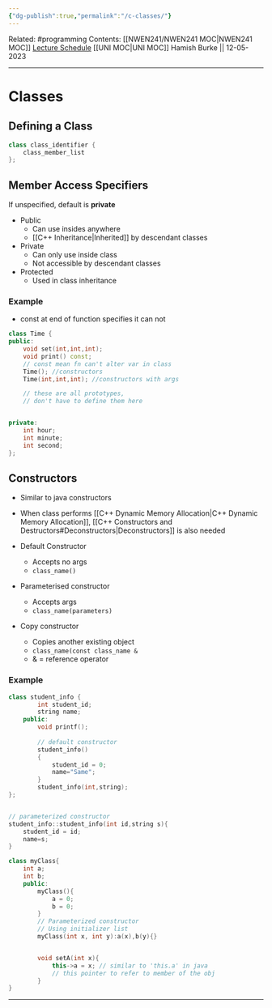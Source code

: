 ```yaml
---
{"dg-publish":true,"permalink":"/c-classes/"}
---
```


Related: #programming 
Contents: [[NWEN241/NWEN241 MOC\|NWEN241 MOC]]
[Lecture Schedule](https://ecs.wgtn.ac.nz/Courses/NWEN241_2023T1/LectureSchedule)
[[UNI MOC\|UNI MOC]]
Hamish Burke || 12-05-2023
***

# Classes

## Defining a Class

```C++
class class_identifier {
	class_member_list
};
```

## Member Access Specifiers

If unspecified, default is **private**

- Public
	- Can use insides anywhere
	- [[C++ Inheritance\|Inherited]] by descendant classes
- Private
	- Can only use inside class
	- Not accessible by descendant classes
- Protected
	- Used in class inheritance

### Example

- const at end of function specifies it can not 

```C++
class Time {
public:
	void set(int,int,int);
	void print() const; 
	// const mean fn can't alter var in class
	Time(); //constructors
	Time(int,int,int); //constructors with args

	// these are all prototypes, 
	// don't have to define them here


private:
	int hour;
	int minute;
	int second;
};
```

## Constructors

- Similar to java constructors
- When class performs [[C++ Dynamic Memory Allocation\|C++ Dynamic Memory Allocation]], [[C++ Constructors and Destructors#Deconstructors\|Deconstructors]] is also needed

- Default Constructor
	- Accepts no args
	- `class_name()`
- Parameterised constructor
	- Accepts args
	- `class_name(parameters)`
- Copy constructor
	- Copies another existing object
	- `class_name(const class_name &`
	- & = reference operator

### Example

```C++
class student_info {
		int student_id;
		string name;
	public:
		void printf();
	
		// default constructor
		student_info()
		{
			student_id = 0;
			name="Same";
		}
		student_info(int,string);
};


// parameterized constructor
student_info::student_info(int id,string s){
	student_id = id;
	name=s;
}
```

```C++
class myClass{
	int a;
	int b;
	public:
		myClass(){
			a = 0;
			b = 0;
		}
		// Parameterized constructor
		// Using initializer list
		myClass(int x, int y):a(x),b(y){}


		void setA(int x){
			this->a = x; // similar to 'this.a' in java
			// this pointer to refer to member of the obj
		}
}
```

***



